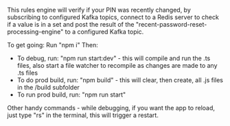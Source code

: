 This rules engine will verify if your PIN was recently changed, by subscribing to configured Kafka topics, connect to a Redis 
server to check if a value is in a set and post the result of the "recent-password-reset-processing-engine" to a configured Kafka topic.

To get going:
Run "npm i"
Then:
*   To debug, run: "npm run start:dev" - this will compile and run the .ts files, also start a file watcher to recompile as changes 
    are made to any .ts files
*   To do prod build, run: "npm build" - this will clear, then create, all .js files in the /build subfolder
*   To run prod build, run: "npm run start"

Other handy commands - while debugging, if you want the app to reload, just type "rs" in the terminal, this will trigger a restart. 